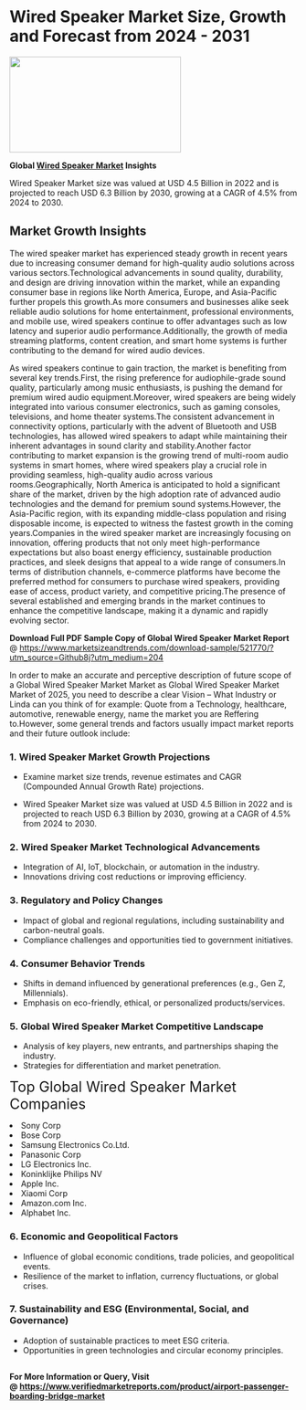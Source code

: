 <H1>Wired Speaker Market Size, Growth and Forecast from 2024 - 2031</H1><img class="aligncenter size-medium wp-image-584254" src="https://thirdeyenews.in/wp-content/uploads/2024/09/Global-Market-Research-300x168.jpeg" alt="" width="300" height="168" /><p><strong>Global&nbsp;<a href="https://www.marketsizeandtrends.com/download-sample/521770/?utm_source=Github8j?utm_medium=204">Wired Speaker Market</a> Insights</strong></p><p>Wired Speaker Market size was valued at USD 4.5 Billion in 2022 and is projected to reach USD 6.3 Billion by 2030, growing at a CAGR of 4.5% from 2024 to 2030.</p><p><h2>Market Growth Insights</h2> <p>The wired speaker market has experienced steady growth in recent years due to increasing consumer demand for high-quality audio solutions across various sectors.Technological advancements in sound quality, durability, and design are driving innovation within the market, while an expanding consumer base in regions like North America, Europe, and Asia-Pacific further propels this growth.As more consumers and businesses alike seek reliable audio solutions for home entertainment, professional environments, and mobile use, wired speakers continue to offer advantages such as low latency and superior audio performance.Additionally, the growth of media streaming platforms, content creation, and smart home systems is further contributing to the demand for wired audio devices.</p> <p>As wired speakers continue to gain traction, the market is benefiting from several key trends.First, the rising preference for audiophile-grade sound quality, particularly among music enthusiasts, is pushing the demand for premium wired audio equipment.Moreover, wired speakers are being widely integrated into various consumer electronics, such as gaming consoles, televisions, and home theater systems.The consistent advancement in connectivity options, particularly with the advent of Bluetooth and USB technologies, has allowed wired speakers to adapt while maintaining their inherent advantages in sound clarity and stability.Another factor contributing to market expansion is the growing trend of multi-room audio systems in smart homes, where wired speakers play a crucial role in providing seamless, high-quality audio across various rooms.Geographically, North America is anticipated to hold a significant share of the market, driven by the high adoption rate of advanced audio technologies and the demand for premium sound systems.However, the Asia-Pacific region, with its expanding middle-class population and rising disposable income, is expected to witness the fastest growth in the coming years.Companies in the wired speaker market are increasingly focusing on innovation, offering products that not only meet high-performance expectations but also boast energy efficiency, sustainable production practices, and sleek designs that appeal to a wide range of consumers.In terms of distribution channels, e-commerce platforms have become the preferred method for consumers to purchase wired speakers, providing ease of access, product variety, and competitive pricing.The presence of several established and emerging brands in the market continues to enhance the competitive landscape, making it a dynamic and rapidly evolving sector.<p><span class=""><strong>Download Full PDF Sample Copy of Global Wired Speaker Market Report</strong> @ <a href="https://www.marketsizeandtrends.com/download-sample/521770/?utm_source=Github8j?utm_medium=204" target="_blank">https://www.marketsizeandtrends.com/download-sample/521770/?utm_source=Github8j?utm_medium=204</a></span></p><p>In order to make an accurate and perceptive description of future scope of a Global&nbsp;Wired Speaker Market Market as Global&nbsp;Wired Speaker Market Market of 2025, you need to describe a clear Vision &ndash; What Industry or Linda can you think of for example: Quote from a Technology, healthcare, automotive, renewable energy, name the market you are Reffering to.However, some general trends and factors usually impact market reports and their future outlook include:</p><h3>1.&nbsp;<strong>Wired Speaker Market Growth Projections</strong></h3><ul><li>Examine market size trends, revenue estimates and CAGR (Compounded Annual Growth Rate) projections.</li><li><p>Wired Speaker Market size was valued at USD 4.5 Billion in 2022 and is projected to reach USD 6.3 Billion by 2030, growing at a CAGR of 4.5% from 2024 to 2030.</p></li></ul><h3>2.&nbsp;<strong>Wired Speaker Market Technological Advancements</strong></h3><ul><li>Integration of AI, IoT, blockchain, or automation in the industry.</li><li>Innovations driving cost reductions or improving efficiency.</li></ul><h3>3.&nbsp;<strong>Regulatory and Policy Changes</strong></h3><ul><li>Impact of global and regional regulations, including sustainability and carbon-neutral goals.</li><li>Compliance challenges and opportunities tied to government initiatives.</li></ul><h3>4.&nbsp;<strong>Consumer Behavior Trends</strong></h3><ul><li>Shifts in demand influenced by generational preferences (e.g., Gen Z, Millennials).</li><li>Emphasis on eco-friendly, ethical, or personalized products/services.</li></ul><h3>5.&nbsp;<strong>Global Wired Speaker Market Competitive Landscape</strong></h3><ul><li>Analysis of key players, new entrants, and partnerships shaping the industry.</li><li>Strategies for differentiation and market penetration.</li></ul><p data-pm-slice="1 1 []"><span style="color: inherit; font-family: inherit; font-size: 25px;">Top Global Wired Speaker Market Companies</span></p><div class="" data-test-id=""><p><li>Sony Corp</li><li> Bose Corp</li><li> Samsung Electronics Co.Ltd.</li><li> Panasonic Corp</li><li> LG Electronics Inc.</li><li> Koninklijke Philips NV</li><li> Apple Inc.</li><li> Xiaomi Corp</li><li> Amazon.com Inc.</li><li> Alphabet Inc.</li></p></div><h3>6.&nbsp;<strong>Economic and Geopolitical Factors</strong></h3><ul><li>Influence of global economic conditions, trade policies, and geopolitical events.</li><li>Resilience of the market to inflation, currency fluctuations, or global crises.</li></ul><h3>7.&nbsp;<strong>Sustainability and ESG (Environmental, Social, and Governance)</strong></h3><ul><li>Adoption of sustainable practices to meet ESG criteria.</li><li>Opportunities in green technologies and circular economy principles.</li></ul><h2><strong style="font-size: 14px;">For More Information or Query, Visit @&nbsp;</strong><a style="background-color: #ffffff; font-size: 14px;" href="https://www.marketsizeandtrends.com/report/wired-speaker-market/" target="_blank">https://www.verifiedmarketreports.com/product/airport-passenger-boarding-bridge-market</a></h2>